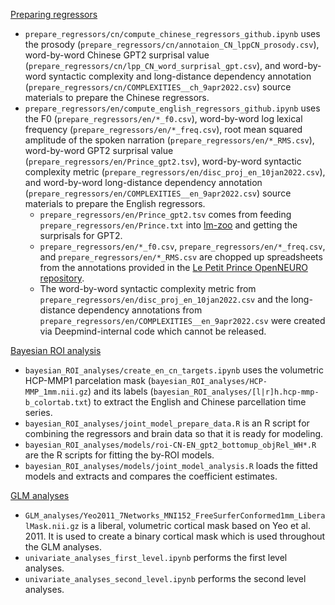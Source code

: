 <u>Preparing regressors</u>

- `prepare_regressors/cn/compute_chinese_regressors_github.ipynb` uses the prosody (`prepare_regressors/cn/annotaion_CN_lppCN_prosody.csv`), word-by-word Chinese GPT2 surprisal value (`prepare_regressors/cn/lpp_CN_word_surprisal_gpt.csv`), and word-by-word syntactic complexity and long-distance dependency annotation (`prepare_regressors/cn/COMPLEXITIES__ch_9apr2022.csv`) source materials to prepare the Chinese regressors.
- `prepare_regressors/en/compute_english_regressors_github.ipynb` uses the F0 (`prepare_regressors/en/*_f0.csv`), word-by-word log lexical frequency (`prepare_regressors/en/*_freq.csv`), root mean squared amplitude of the spoken narration (`prepare_regressors/en/*_RMS.csv`), word-by-word GPT2 surprisal value (`prepare_regressors/en/Prince_gpt2.tsv`), word-by-word syntactic complexity metric (`prepare_regressors/en/disc_proj_en_10jan2022.csv`), and word-by-word long-distance dependency annotation (`prepare_regressors/en/COMPLEXITIES__en_9apr2022.csv`) source materials to prepare the English regressors.
  - `prepare_regressors/en/Prince_gpt2.tsv` comes from feeding `prepare_regressors/en/Prince.txt` into <a href="https://cpllab.github.io/lm-zoo/">lm-zoo</a> and getting the surprisals for GPT2.
  - `prepare_regressors/en/*_f0.csv`, `prepare_regressors/en/*_freq.csv`, and `prepare_regressors/en/*_RMS.csv` are chopped up spreadsheets from the annotations provided in the <a href="https://openneuro.org/datasets/ds003643/versions/2.0.1">Le Petit Prince OpenNEURO repository</a>.
  - The word-by-word syntactic complexity metric from `prepare_regressors/en/disc_proj_en_10jan2022.csv` and the long-distance dependency annotations from `prepare_regressors/en/COMPLEXITIES__en_9apr2022.csv` were created via Deepmind-internal code which cannot be released.


<u>Bayesian ROI analysis</u>
- `bayesian_ROI_analyses/create_en_cn_targets.ipynb` uses the volumetric HCP-MMP1 parcelation mask (`bayesian_ROI_analyses/HCP-MMP_1mm.nii.gz`) and its labels (`bayesian_ROI_analyses/[l|r]h.hcp-mmp-b_colortab.txt`) to extract the English and Chinese parcellation time series.
- `bayesian_ROI_analyses/joint_model_prepare_data.R` is an R script for combining the regressors and brain data so that it is ready for modeling.
- `bayesian_ROI_analyses/models/roi-CN-EN_gpt2_bottomup_objRel_WH*.R` are the R scripts for fitting the by-ROI models.
- `bayesian_ROI_analyses/models/joint_model_analysis.R` loads the fitted models and extracts and compares the coefficient estimates.

<u>GLM analyses</u>
- `GLM_analyses/Yeo2011_7Networks_MNI152_FreeSurferConformed1mm_LiberalMask.nii.gz` is a liberal, volumetric cortical mask based on Yeo et al. 2011. It is used to create a binary cortical mask which is used throughout the GLM analyses.
- `univariate_analyses_first_level.ipynb` performs the first level analyses. 
- `univariate_analyses_second_level.ipynb` performs the second level analyses.
